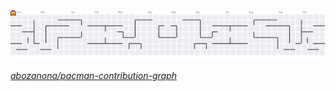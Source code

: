 <picture>
  <source media="(prefers-color-scheme: dark)" srcset="https://raw.githubusercontent.com/vlfr1997/vlfr1997/output/pacman-contribution-graph-dark.svg">
  <source media="(prefers-color-scheme: light)" srcset="https://raw.githubusercontent.com/vlfr1997/vlfr1997/output/pacman-contribution-graph.svg">
  <img alt="pacman contribution graph" src="https://raw.githubusercontent.com/vlfr1997/vlfr1997/output/pacman-contribution-graph.svg">
</picture>

_[abozanona/pacman-contribution-graph](https://abozanona.github.io/pacman-contribution-graph/)_
